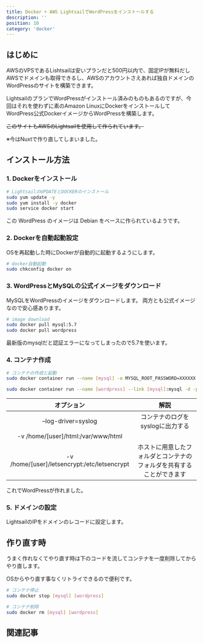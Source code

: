 ```yaml
---
title: Docker + AWS LightsailでWordPressをインストールする
description: ''
position: 10
category: 'docker'
---
```

## はじめに

AWSのVPSであるLishtsailは安いプランだと500円以内で、固定IPが無料だしAWSでドメインも取得できるし、AWSのアカウントさえあれば独自ドメインのWordPressのサイトを構築できます。

LightsailのプランでWordPressがインストール済みのものもあるのですが、今回はそれを使わずに素のAmazon LinuxにDockerをインストールしてWordPress公式DockerイメージからWordPressを構築します。

~~このサイトもAWSのLightsailを使用して作られています。~~

※今はNuxtで作り直してしまいました。

## インストール方法
### 1. Dockerをインストール
```bash
# LightsailのUPDATEとDOCKERのインストール
sudo yum update -y
sudo yum install -y docker
sudo service docker start
```
この WordPress のイメージは Debian をベースに作られているようです。

### 2. Dockerを自動起動設定
OSを再起動した時にDockerが自動的に起動するようにします。
```bash
# docker自動起動
sudo chkconfig docker on
```

### 3. WordPressとMySQLの公式イメージをダウンロード
MySQLをWordPressのイメージをダウンロードします。
両方とも公式イメージなので安心感あります。

```bash
# image download
sudo docker pull mysql:5.7
sudo docker pull wordpress
```

最新版のmysqlだと認証エラーになってしまったので5.7を使います。

### 4. コンテナ作成
```bash
# コンテナの作成と起動
sudo docker container run --name [mysql] -e MYSQL_ROOT_PASSWORD=XXXXXX -d -m 448m --oom-kill-disable=true mysql:5.7

sudo docker container run --name [wordpress] --link [mysql]:mysql -d -p 80:80 -p 443:443 -m 192m --oom-kill-disable=true --log-driver=syslog -v /home/[user]/html:/var/www/html -v /home/[user]/letsencrypt:/etc/letsencrypt wordpress
```

|オプション|解説|
|:--:|:--:|
|–log-driver=syslog|コンテナのログをsyslogに出力する|
|-v /home/[user]/html:/var/www/html
-v /home/[user]/letsencrypt:/etc/letsencrypt|ホストに用意したフォルダとコンテナのフォルダを共有することができます|

これでWordPressが作れました。

### 5. ドメインの設定
LightsailのIPをドメインのレコードに設定します。

## 作り直す時
うまく作れなくてやり直す時は下のコードを流してコンテナを一度削除してからやり直します。

OSからやり直す事なくリトライできるので便利です。

```bash
# コンテナ停止
sudo docker stop [mysql] [wordpress]

# コンテナ削除
sudo docker rm [mysql] [wordpress]
```

## 関連記事
<CategoryPost :category-name-props="category" />